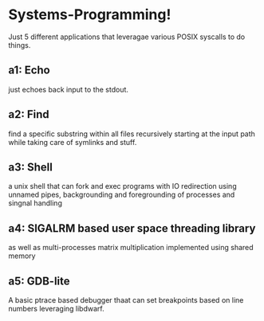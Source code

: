 # Systems-Programming!

Just 5 different applications that leveragae various POSIX syscalls to do things.

## a1: Echo
just echoes back input to the stdout.

## a2: Find
find a specific substring within all files recursively starting at the input path while taking care of symlinks and stuff.

## a3: Shell
a unix shell that can fork and exec programs with IO redirection using unnamed pipes, backgrounding and foregrounding of processes and singnal handling

## a4: SIGALRM based user space threading library
as well as multi-processes matrix multiplication implemented using shared memory 

## a5: GDB-lite
A basic ptrace based debugger thaat can set breakpoints based on line numbers leveraging libdwarf.

